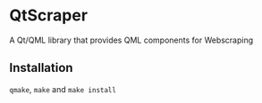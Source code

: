 # QtScraper

A Qt/QML library that provides QML components for Webscraping

## Installation

`qmake`, `make` and `make install`
